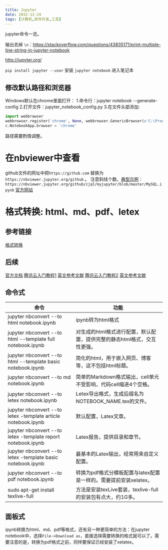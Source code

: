 ```yaml
---
title: Jupyter
date: 2032-12-24
tags: [计算机,软件开发,工具]
---
```


jupyter命令一览。
<!-- more -->

输出去掉 `\n`：https://stackoverflow.com/questions/43835171/print-multiple-line-string-in-jupyter-notebook

http://jupyter.org/

`pip install jupyter --user` 安装
`jupyter notebook` 进入笔记本
## 修改默认路径和浏览器
Windows默认在chrome里面打开：
1.命令行：jupyter notebook --generate-config
2.打开文件：jupyter_notebook_config.py
3.在文件头部添加:
```py
import webbrowser
webbrowser.register('chrome', None, webbrowser.GenericBrowser(u'C:\Program Files (x86)\Google\Chrome\Application\chrome.exe'))
c.NotebookApp.browser = 'chrome'
```
路径需要酌情调整。
# 在nbviewer中查看
github文件的网址中把`https://github.com` 替换为`https://nbviewer.jupyter.org/github` 。
注意斜线个数。[典型示例](https://nbviewer.jupyter.org/github/cjql/myjupyter/blob/master/MySQL.ipynb)：`https://nbviewer.jupyter.org/github/cjql/myjupyter/blob/master/MySQL.ipynb`
[官方网站](http://nbviewer.jupyter.org/faq)

# 格式转换: html、md、pdf、letex
## 参考链接
[格式转换](https://cloud.tencent.com/developer/article/1008571)
## 后续
[官方文档](https://ipython.org/ipython-doc/3/notebook/nbconvert.html) 
[腾讯云入门教程1](https://cloud.tencent.com/developer/article/1008490) [英文参考文献](https://hub.packtpub.com/getting-started-jupyter-notebook-part-1/)
[腾讯云入门教程2](https://cloud.tencent.com/developer/article/1008493) [英文参考文献](https://hub.packtpub.com/getting-started-jupyter-notebook-part-2/)
## 命令式

命令|功能
--|--
jupyter nbconvert --to html notebook.ipynb|ipynb转为html格式
jupyter nbconvert --to html --template full notebook.ipynb|对生成的html格式进行配置，默认配置，提供完整的静态html格式，交互性更强。
jupyter nbconvert --to html --template basic notebook.ipynb|简化的html，用于嵌入网页、博客等，这不包括html标题。
jupyter nbconvert --to md notebook.ipynb|简单的Markdown格式输出，cell单元不受影响，代码cell缩进4个空格。
jupyter nbconvert --to letex notebook.ipynb|Letex导出格式，生成后缀名为NOTEBOOK_NAME.tex的文件。
jupyter nbconvert --to letex -template article notebook.ipynb|默认配置，Latex文章。
jupyter nbconvert --to letex -template report notebook.ipynb|Latex报告，提供目录和章节。
jupyter nbconvert --to letex -template basic notebook.ipynb|最基本的Latex输出，经常用来自定义配置。
jupyter nbconvert --to pdf notebook.ipynb|转换为pdf格式分模板配置与latex配置是一样的。需要提前安装xelatex。
sudo apt-get install texlive-full|方法是安装texLive套装，texlive-full的安装包有点大，约1G多。

## 面板式
ipynb转换为html、md、pdf等格式，还有另一种更简单的方法：在jupyter notebook中，选择`File->Download as`，直接选择需要转换的格式就可以了。需要注意的是，转换为pdf格式之前，同样要保证已经安装了xelatex。
